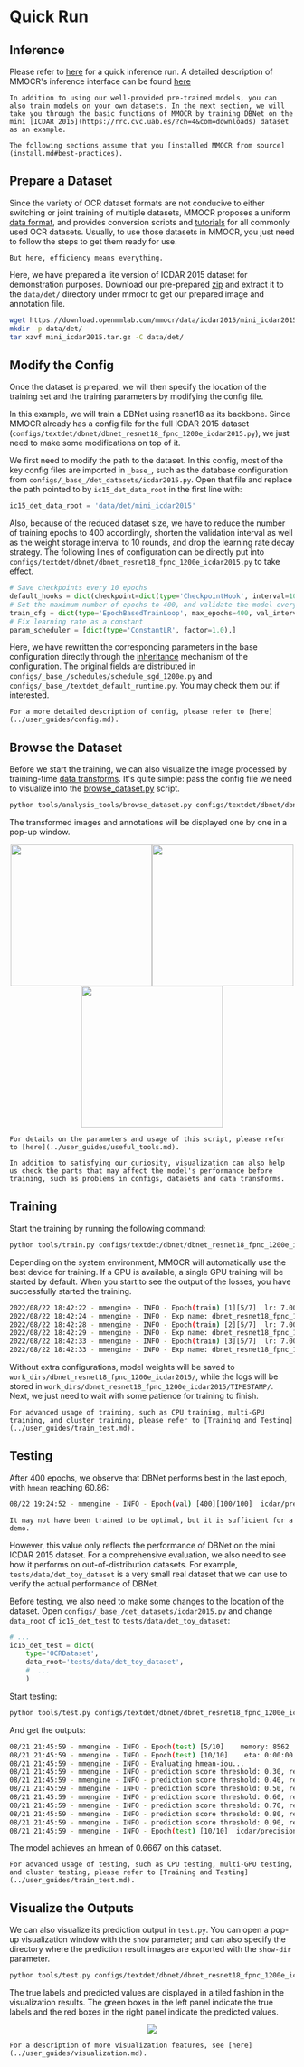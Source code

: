 # Quick Run

## Inference

Please refer to [here](install.md#verify-the-installation) for a quick inference run. A detailed description of MMOCR's inference interface can be found [here](../user_guides/inference.md)

```{note}
In addition to using our well-provided pre-trained models, you can also train models on your own datasets. In the next section, we will take you through the basic functions of MMOCR by training DBNet on the mini [ICDAR 2015](https://rrc.cvc.uab.es/?ch=4&com=downloads) dataset as an example.

The following sections assume that you [installed MMOCR from source](install.md#best-practices).
```

## Prepare a Dataset

Since the variety of OCR dataset formats are not conducive to either switching or joint training of multiple datasets, MMOCR proposes a uniform [data format](../user_guides/dataset_prepare.md), and provides conversion scripts and [tutorials](../user_guides/dataset_prepare.md) for all commonly used OCR datasets. Usually, to use those datasets in MMOCR, you just need to follow the steps to get them ready for use.

```{note}
But here, efficiency means everything.
```

Here, we have prepared a lite version of ICDAR 2015 dataset for demonstration purposes. Download our pre-prepared [zip](https://download.openmmlab.com/mmocr/data/icdar2015/mini_icdar2015.tar.gz) and extract it to the `data/det/` directory under mmocr to get our prepared image and annotation file.

```Bash
wget https://download.openmmlab.com/mmocr/data/icdar2015/mini_icdar2015.tar.gz
mkdir -p data/det/
tar xzvf mini_icdar2015.tar.gz -C data/det/
```

## Modify the Config

Once the dataset is prepared, we will then specify the location of the training set and the training parameters by modifying the config file.

In this example, we will train a DBNet using resnet18 as its backbone. Since MMOCR already has a config file for the full ICDAR 2015 dataset (`configs/textdet/dbnet/dbnet_resnet18_fpnc_1200e_icdar2015.py`), we just need to make some modifications on top of it.

We first need to modify the path to the dataset. In this config, most of the key config files are imported in `_base_`, such as the database configuration from `configs/_base_/det_datasets/icdar2015.py`. Open that file and replace the path pointed to by `ic15_det_data_root` in the first line with:

```Python
ic15_det_data_root = 'data/det/mini_icdar2015'
```

Also, because of the reduced dataset size, we have to reduce the number of training epochs to 400 accordingly, shorten the validation interval as well as the weight storage interval to 10 rounds, and drop the learning rate decay strategy. The following lines of configuration can be directly put into `configs/textdet/dbnet/dbnet_resnet18_fpnc_1200e_icdar2015.py` to take effect.

```Python
# Save checkpoints every 10 epochs
default_hooks = dict(checkpoint=dict(type='CheckpointHook', interval=10), )
# Set the maximum number of epochs to 400, and validate the model every 10 epochs
train_cfg = dict(type='EpochBasedTrainLoop', max_epochs=400, val_interval=10)
# Fix learning rate as a constant
param_scheduler = [dict(type='ConstantLR', factor=1.0),]
```

Here, we have rewritten the corresponding parameters in the base configuration directly through the [inheritance](https://mmengine.readthedocs.io/en/latest/tutorials/config.html) mechanism of the configuration. The original fields are distributed in `configs/_base_/schedules/schedule_sgd_1200e.py` and `configs/_base_/textdet_default_runtime.py`. You may check them out if interested.

```{tip}
For a more detailed description of config, please refer to [here](../user_guides/config.md).
```

## Browse the Dataset

Before we start the training, we can also visualize the image processed by training-time [data transforms](../basic_concepts/transforms.md). It's quite simple: pass the config file we need to visualize into the [browse_dataset.py](/tools/analysis_tools/browse_dataset.py) script.

```Bash
python tools/analysis_tools/browse_dataset.py configs/textdet/dbnet/dbnet_resnet18_fpnc_1200e_icdar2015.py
```

The transformed images and annotations will be displayed one by one in a pop-up window.

<center class="half">
    <img src="https://user-images.githubusercontent.com/24622904/187611542-01e9aa94-fc12-4756-964b-a0e472522a3a.jpg" width="250"/><img src="https://user-images.githubusercontent.com/24622904/187611555-3f5ea616-863d-4538-884f-bccbebc2f7e7.jpg" width="250"/><img src="https://user-images.githubusercontent.com/24622904/187611581-88be3970-fbfe-4f62-8cdf-7a8a7786af29.jpg" width="250"/>
</center>

```{note}
For details on the parameters and usage of this script, please refer to [here](../user_guides/useful_tools.md).
```

```{tip}
In addition to satisfying our curiosity, visualization can also help us check the parts that may affect the model's performance before training, such as problems in configs, datasets and data transforms.
```

## Training

Start the training by running the following command:

```Bash
python tools/train.py configs/textdet/dbnet/dbnet_resnet18_fpnc_1200e_icdar2015.py
```

Depending on the system environment, MMOCR will automatically use the best device for training. If a GPU is available, a single GPU training will be started by default. When you start to see the output of the losses, you have successfully started the training.

```Bash
2022/08/22 18:42:22 - mmengine - INFO - Epoch(train) [1][5/7]  lr: 7.0000e-03  memory: 7730  data_time: 0.4496  loss_prob: 14.6061  loss_thr: 2.2904  loss_db: 0.9879  loss: 17.8843  time: 1.8666
2022/08/22 18:42:24 - mmengine - INFO - Exp name: dbnet_resnet18_fpnc_1200e_icdar2015
2022/08/22 18:42:28 - mmengine - INFO - Epoch(train) [2][5/7]  lr: 7.0000e-03  memory: 6695  data_time: 0.2052  loss_prob: 6.7840  loss_thr: 1.4114  loss_db: 0.9855  loss: 9.1809  time: 0.7506
2022/08/22 18:42:29 - mmengine - INFO - Exp name: dbnet_resnet18_fpnc_1200e_icdar2015
2022/08/22 18:42:33 - mmengine - INFO - Epoch(train) [3][5/7]  lr: 7.0000e-03  memory: 6690  data_time: 0.2101  loss_prob: 3.0700  loss_thr: 1.1800  loss_db: 0.9967  loss: 5.2468  time: 0.6244
2022/08/22 18:42:33 - mmengine - INFO - Exp name: dbnet_resnet18_fpnc_1200e_icdar2015
```

Without extra configurations, model weights will be saved to `work_dirs/dbnet_resnet18_fpnc_1200e_icdar2015/`, while the logs will be stored in `work_dirs/dbnet_resnet18_fpnc_1200e_icdar2015/TIMESTAMP/`. Next, we just need to wait with some patience for training to finish.

```{tip}
For advanced usage of training, such as CPU training, multi-GPU training, and cluster training, please refer to [Training and Testing](../user_guides/train_test.md).
```

## Testing

After 400 epochs, we observe that DBNet performs best in the last epoch, with `hmean` reaching 60.86:

```Bash
08/22 19:24:52 - mmengine - INFO - Epoch(val) [400][100/100]  icdar/precision: 0.7285  icdar/recall: 0.5226  icdar/hmean: 0.6086
```

```{note}
It may not have been trained to be optimal, but it is sufficient for a demo.
```

However, this value only reflects the performance of DBNet on the mini ICDAR 2015 dataset. For a comprehensive evaluation, we also need to see how it performs on out-of-distribution datasets. For example, `tests/data/det_toy_dataset` is a very small real dataset that we can use to verify the actual performance of DBNet.

Before testing, we also need to make some changes to the location of the dataset. Open `configs/_base_/det_datasets/icdar2015.py` and change `data_root` of `ic15_det_test` to `tests/data/det_toy_dataset`:

```Python
# ...
ic15_det_test = dict(
    type='OCRDataset',
    data_root='tests/data/det_toy_dataset',
    #  ...
    )
```

Start testing:

```Bash
python tools/test.py configs/textdet/dbnet/dbnet_resnet18_fpnc_1200e_icdar2015.py work_dirs/dbnet_resnet18_fpnc_1200e_icdar2015/epoch_400.pth
```

And get the outputs:

```Bash
08/21 21:45:59 - mmengine - INFO - Epoch(test) [5/10]    memory: 8562
08/21 21:45:59 - mmengine - INFO - Epoch(test) [10/10]    eta: 0:00:00  time: 0.4893  data_time: 0.0191  memory: 283
08/21 21:45:59 - mmengine - INFO - Evaluating hmean-iou...
08/21 21:45:59 - mmengine - INFO - prediction score threshold: 0.30, recall: 0.6190, precision: 0.4815, hmean: 0.5417
08/21 21:45:59 - mmengine - INFO - prediction score threshold: 0.40, recall: 0.6190, precision: 0.5909, hmean: 0.6047
08/21 21:45:59 - mmengine - INFO - prediction score threshold: 0.50, recall: 0.6190, precision: 0.6842, hmean: 0.6500
08/21 21:45:59 - mmengine - INFO - prediction score threshold: 0.60, recall: 0.6190, precision: 0.7222, hmean: 0.6667
08/21 21:45:59 - mmengine - INFO - prediction score threshold: 0.70, recall: 0.3810, precision: 0.8889, hmean: 0.5333
08/21 21:45:59 - mmengine - INFO - prediction score threshold: 0.80, recall: 0.0000, precision: 0.0000, hmean: 0.0000
08/21 21:45:59 - mmengine - INFO - prediction score threshold: 0.90, recall: 0.0000, precision: 0.0000, hmean: 0.0000
08/21 21:45:59 - mmengine - INFO - Epoch(test) [10/10]  icdar/precision: 0.7222  icdar/recall: 0.6190  icdar/hmean: 0.6667
```

The model achieves an hmean of 0.6667 on this dataset.

```{tip}
For advanced usage of testing, such as CPU testing, multi-GPU testing, and cluster testing, please refer to [Training and Testing](../user_guides/train_test.md).
```

## Visualize the Outputs

We can also visualize its prediction output in `test.py`. You can open a pop-up visualization window with the `show` parameter; and can also specify the directory where the prediction result images are exported with the `show-dir` parameter.

```Bash
python tools/test.py configs/textdet/dbnet/dbnet_resnet18_fpnc_1200e_icdar2015.py work_dirs/dbnet_r18_fpnc_1200e_icdar2015/epoch_400.pth --show-dir imgs/
```

The true labels and predicted values are displayed in a tiled fashion in the visualization results. The green boxes in the left panel indicate the true labels and the red boxes in the right panel indicate the predicted values.

<div align="center">
    <img src="https://user-images.githubusercontent.com/22607038/187423562-6a85e209-4b12-46ee-8a41-5c67b1ba83f9.png"/><br>
</div>

```{tip}
For a description of more visualization features, see [here](../user_guides/visualization.md).
```
